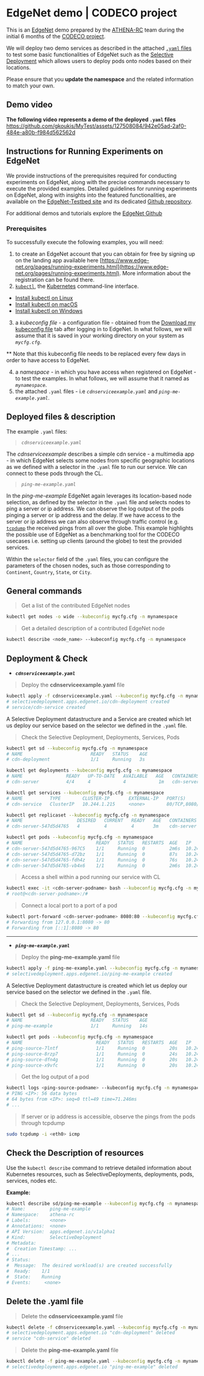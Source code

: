 # EdgeNet demo | CODECO project
This is an [EdgeNet](https://www.edge-net.org/) demo prepared by the [ATHENA-RC](https://www.athenarc.gr/en/home) team during the initial 6 months of the [CODECO project](https://he-codeco.eu/).

We will deploy two demo services as described in the attached [``.yaml`` files](https://kubernetes.io/docs/concepts/overview/working-with-objects/kubernetes-objects/) to test some basic functionalities of EdgeNet such as the [Selective Deployment](https://github.com/EdgeNet-project/edgenet/blob/main/docs/custom_resources.md#selective-deployment) which allows users to deploy pods onto nodes based on their locations.

Please ensure that you **update the namespace** and the related information to match your own.

## Demo video
**The following video represents a demo of the deployed ``.yaml`` files**
https://github.com/gkoukis/MyTest/assets/127508084/942e05ad-2af0-484e-a80b-f984d562562d

## Instructions for Running Experiments on EdgeNet
We provide instructions of the prerequisites required for conducting experiments on EdgeNet, along with the precise commands necessary to execute the provided examples. Detailed guidelines for running experiments on EdgeNet, along with insights into the featured functionalities, are available on the [EdgeNet-Testbed site](https://www.edge-net.org/pages/running-experiments.html) and its dedicated [Github repository](https://github.com/EdgeNet-project/edgenet).

For additional demos and tutorials explore the [EdgeNet Github](https://github.com/EdgeNet-project/edgenet/tree/main/docs/tutorials/old)

### Prerequisites
To successfully execute the following examples, you will need:
1. to create an EdgeNet account that you can obtain for free by signing up on the landing app available here [https://www.edge-net.org/pages/running-experiments.html](https://www.edge-net.org/pages/running-experiments.html). More information about the registration can be found there.
2. [``kubectl``](https://kubernetes.io/docs/reference/kubectl/overview/), the [Kubernetes](https://kubernetes.io/) command-line interface.

- [Install kubectl on Linux](https://kubernetes.io/docs/tasks/tools/install-kubectl-linux)
- [Install kubectl on macOS](https://kubernetes.io/docs/tasks/tools/install-kubectl-macos)
- [Install kubectl on Windows](https://kubernetes.io/docs/tasks/tools/install-kubectl-windows)

3. a *kubeconfig file* - a configuration file - obtained from the [Download my kubeconfig file](https://landing.edge-net.org) tab after logging in to EdgeNet. In what follows, we will assume that it is saved in your working directory on your system as *``mycfg.cfg``*.

** Note that this kubeconfig file needs to be replaced every few days in order to have access to EdgeNet.


4. a *namespace* - in which you have access when registered on EdgeNet - to test the examples. In what follows, we will assume that it named as *``mynamespace``*. 
5. the attached ``.yaml`` files - i.e *``cdnserviceexample.yaml``* and *``ping-me-example.yaml``*.


## Deployed files & description
The example ``.yaml`` files:
> *``cdnserviceexample.yaml``*

The *cdnserviceexample* describes a simple cdn service - a multimedia app - in which EdgeNet selects some nodes from specific geographic locations as we defined with a selector in the ``.yaml`` file to run our service. We can connect to these pods through the CL.

> *``ping-me-example.yaml``*

In the *ping-me-example* EdgeNet again leverages its location-based node selection, as defined by the selector in the ``.yaml`` file and selects nodes to ping a server or ip address. We can observe the log output of the pods pinging a server or ip address and the delay. If we have access to the server or ip address we can also observe through traffic control (e.g. [``tcpdump``](https://www.tcpdump.org/index.html#latest-releases) the received pings from all over the globe. This example highlights the possible use of EdgeNet as a benchmarking tool for the CODECO usecases i.e. setting up clients (around the globe) to test the provided services.


Within the ``selector`` field of the ``.yaml`` files, you can configure the parameters of the chosen nodes, such as those corresponding to ``Continent``, ``Country``, ``State``, or ``City``.

## General commands
> Get a list of the contributed EdgeNet nodes
```bash
kubectl get nodes -o wide --kubeconfig mycfg.cfg -n mynamespace
```
> Get a detailed description of a contributed EdgeNet node
```bash
kubectl describe <node_name> --kubeconfig mycfg.cfg -n mynamespace
```

## Deployment & Check
+ ***``cdnserviceexample.yaml``***
> Deploy the **cdnserviceexample.yaml** file
```bash
kubectl apply -f cdnserviceexample.yaml --kubeconfig mycfg.cfg -n mynamespace
# selectivedeployment.apps.edgenet.io/cdn-deployment created
# service/cdn-service created
```
A Selective Deployment datastructure and a Service are created which let us deploy our service based on the selector we defined in the ``.yaml`` file.
> Check the Selective Deployment, Deployments, Services, Pods
```bash
kubectl get sd --kubeconfig mycfg.cfg -n mynamespace
# NAME                         READY   STATUS    AGE
# cdn-deployment               1/1     Running   3s
```
```bash
kubectl get deployments --kubeconfig mycfg.cfg -n mynamespace
# NAME                READY   UP-TO-DATE   AVAILABLE   AGE   CONTAINERS          IMAGES               SELECTOR
# cdn-server          4/4     4            4            1m   cdn-server          emamatas/appserver   app=cdn-server
```
```bash
kubectl get services --kubeconfig mycfg.cfg -n mynamespace
# NAME          TYPE        CLUSTER-IP       EXTERNAL-IP   PORT(S)           AGE   SELECTOR
# cdn-service   ClusterIP   10.244.1.215     <none>        80/TCP,8080/TCP   3m   app=cdn-server
```
```bash
kubectl get replicaset --kubeconfig mycfg.cfg -n mynamespace
# NAME                    DESIRED   CURRENT   READY   AGE   CONTAINERS   IMAGES               SELECTOR
# cdn-server-547d5d4765   4         4         4       3m    cdn-server   emamatas/appserver   app=cdn-server,pod-template-hash=547d5d4765
```
```bash
kubectl get pods --kubeconfig mycfg.cfg -n mynamespace
# NAME                           READY   STATUS   RESTARTS  AGE   IP             NODE
# cdn-server-547d5d4765-967C5    1/1     Running  0         2m6s  10.244.1.14    jp-13-c9fe.edge-net.io
# cdn-server-547d5d4765-d72bz    1/1     Running  0         87s   10.244.72.19   geni-us-ga-035b.edge-net.io
# cdn-server-547d5d4765-fdh4z    1/1     Running  0         76s   10.244.74.22   geni-us-hi-1bf2.edge-net.io
# cdn-server-547d5d4765-vb4x6    1/1     Running  0         2m6s  10.244.8.26    geni-us-oh-90fb.edge-net.io
```

> Access a shell within a pod running our service with CL
```bash
kubectl exec -it <cdn-server-podname> bash --kubeconfig mycfg.cfg -n mynamespace
# root@<cdn-server-podname>:/#
```
> Connect a local port to a port of a pod
```bash
kubectl port-forward <cdn-server-podname> 8080:80 --kubeconfig mycfg.cfg -n mynamespace
# Forwarding from 127.0.0.1:8080 -> 80
# Forwarding from [::1]:8080 -> 80
```


---
+ ***``ping-me-example.yaml``***
> Deploy the **ping-me-example.yaml** file
```bash
kubectl apply -f ping-me-example.yaml --kubeconfig mycfg.cfg -n mynamespace
# selectivedeployment.apps.edgenet.io/ping-me-example created
```
A Selective Deployment datastructure is created which let us deploy our service based on the selector we defined in the ``.yaml`` file.
> Check the Selective Deployment, Deployments, Services, Pods
```bash
kubectl get sd --kubeconfig mycfg.cfg -n mynamespace
# NAME                         READY   STATUS    AGE
# ping-me-example              1/1     Running   14s
```
```bash
kubectl get pods --kubeconfig mycfg.cfg -n mynamespace
# NAME                           READY   STATUS   RESTARTS  AGE   IP             NODE
# ping-source-7lntf              1/1     Running  0         20s   10.244.74.24   geni-us-hi-1bf2.edge-net.io
# ping-source-8rzp7              1/1     Running  0         24s   10.244.5.95    de-ni-5793.edge-net.io
# ping-source-dfn4g              1/1     Running  0         20s   10.244.86.20   geni-us-ca-3c7f.edge-net.io
# ping-source-x9vfc              1/1     Running  0         20s   10.244.2.101   edgenet-ingress.planet-lab.eu
```

> Get the log output of a pod
```bash
kubectl logs <ping-source-podname> --kubeconfig mycfg.cfg -n mynamespace
# PING <IP>: 56 data bytes
# 64 bytes from <IP>: seq=0 ttl=49 time=71.246ms
# ...
```
> If server or ip address is accessible, observe the pings from the pods through tcpdump
```bash
sudo tcpdump -i <eth0> icmp
```

## Check the Description of resources
Use the ``kubectl describe`` command to retrieve detailed information about Kubernetes resources, such as SelectiveDeployments, deployments, pods, services, nodes etc.

**Example:**
```bash
kubectl describe sd/ping-me-example --kubeconfig mycfg.cfg -n mynamespace
# Name:         ping-me-example
# Namespace:    athena-rc
# Labels:       <none>
# Annotations:  <none>
# API Version:  apps.edgenet.io/v1alpha1
# Kind:         SelectiveDeployment
# Metadata:
#  Creation Timestamp: ...
# ...
# Status:
#  Message:  The desired workload(s) are created successfully
#  Ready:    1/1
#  State:    Running
# Events:     <none>
```

## Delete the .yaml file
> Delete the **cdnserviceexample.yaml** file
```bash
kubectl delete -f cdnserviceexample.yaml --kubeconfig mycfg.cfg -n mynamespace
# selectivedeployment.apps.edgenet.io "cdn-deployment" deleted
# service "cdn-service" deleted
```
> Delete the **ping-me-example.yaml** file
```bash
kubectl delete -f ping-me-example.yaml --kubeconfig mycfg.cfg -n mynamespace
# selectivedeployment.apps.edgenet.io "ping-me-example" deleted
```
